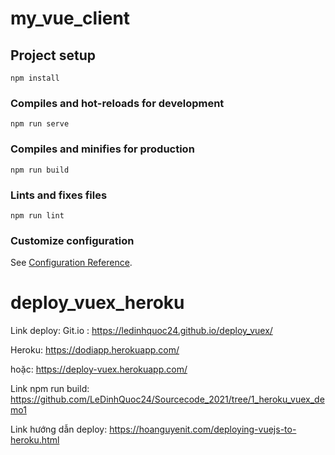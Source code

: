 # my_vue_client

## Project setup
```
npm install
```

### Compiles and hot-reloads for development
```
npm run serve
```

### Compiles and minifies for production
```
npm run build
```

### Lints and fixes files
```
npm run lint
```

### Customize configuration
See [Configuration Reference](https://cli.vuejs.org/config/).
# deploy_vuex_heroku


Link deploy: Git.io : https://ledinhquoc24.github.io/deploy_vuex/

Heroku: https://dodiapp.herokuapp.com/

hoặc: https://deploy-vuex.herokuapp.com/

Link npm run build: https://github.com/LeDinhQuoc24/Sourcecode_2021/tree/1_heroku_vuex_demo1

Link hướng dẫn deploy: https://hoanguyenit.com/deploying-vuejs-to-heroku.html
